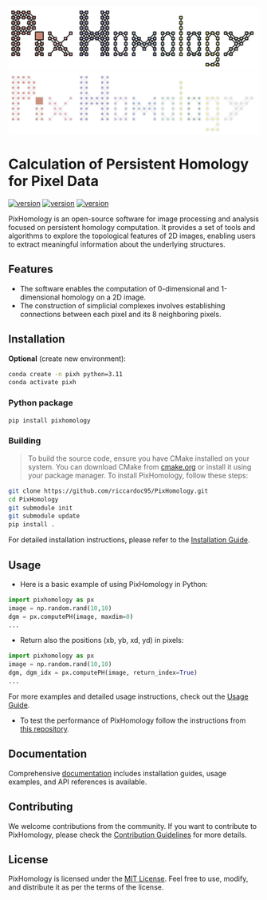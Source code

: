 ![Light](https://github.com/riccardoc95/PixHomology/blob/main/docs/images/logo_color_light.png#gh-light-mode-only)
![Dark](https://github.com/riccardoc95/PixHomology/blob/main/docs/images/logo_color_dark.png#gh-dark-mode-only)

# Calculation of Persistent Homology for Pixel Data
[![version](https://img.shields.io/badge/version-0.0.1-version.svg)](https://github.com/riccardoc95/PixHomology/releases/tag/alpha_v0.0.1)
[![version](https://img.shields.io/badge/python->8.0.0-version.svg)](https://www.python.org/)
[![version](https://img.shields.io/badge/gcc-15.0.0-version.svg)](https://gcc.gnu.org/)

PixHomology is an open-source software for image processing and analysis focused on persistent homology computation. It provides a set of tools and algorithms to explore the topological features of 2D images, enabling users to extract meaningful information about the underlying structures.

## Features

- The software enables the computation of 0-dimensional and 1-dimensional homology on a 2D image.
- The construction of simplicial complexes involves establishing connections between each pixel and its 8 neighboring pixels.

## Installation

**Optional** (create new environment):
```bash
conda create -n pixh python=3.11
conda activate pixh
```

### Python package
```bash
pip install pixhomology
```

### Building
> To build the source code, ensure you have CMake installed on your system. You can download CMake from [cmake.org](cmake.org) or install it using your package manager.
To install PixHomology, follow these steps:

```bash
git clone https://github.com/riccardoc95/PixHomology.git
cd PixHomology
git submodule init
git submodule update
pip install .
```

For detailed installation instructions, please refer to the [Installation Guide](docs/installation.rst).

## Usage

- Here is a basic example of using PixHomology in Python:

```python
import pixhomology as px
image = np.random.rand(10,10)
dgm = px.computePH(image, maxdim=0)
...
```

- Return also the positions (xb, yb, xd, yd) in pixels:

```python
import pixhomology as px
image = np.random.rand(10,10)
dgm, dgm_idx = px.computePH(image, return_index=True)
...
```
For more examples and detailed usage instructions, check out the [Usage Guide](docs/usage.rst).

- To test the performance of PixHomology follow the instructions from [this repository](https://github.com/riccardoc95/TS2Benchmark).

## Documentation

Comprehensive [documentation](https://riccardoc95.github.io/PixHomology/) includes installation guides, usage examples, and API references is available.

## Contributing

We welcome contributions from the community. If you want to contribute to PixHomology, please check the [Contribution Guidelines](CONTRIBUTING.md) for more details.

## License

PixHomology is licensed under the [MIT License](LICENSE). Feel free to use, modify, and distribute it as per the terms of the license.
